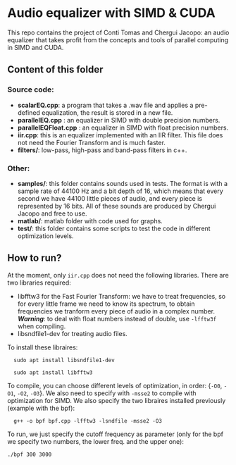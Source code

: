 # Audio equalizer with SIMD & CUDA
This repo contains the project of Conti Tomas and Chergui Jacopo: an audio equalizer that takes profit from the concepts and tools of parallel computing in SIMD and CUDA.

## Content of this folder ##
### Source code: ###
- **scalarEQ.cpp**: a program that takes a .wav file and applies a pre-defined equalization, the result is stored in a new file.
- **parallelEQ.cpp** : an equalizer in SIMD with double precision numbers.
- **parallelEQFloat.cpp** : an equalizer in SIMD with float precision numbers.
- **iir.cpp**: this is an equalizer implemented with an IIR filter. This file does not need the Fourier Transform and is much faster.
- **filters/**: low-pass, high-pass and band-pass filters in c++.
### Other: ###
- **samples/**: this folder contains sounds used in tests. The format is with a sample rate of 44100 Hz and a bit depth of 16, which means that every second we have 44100 little pieces of audio, and every piece is represented by 16 bits. All of these sounds are produced by Chergui Jacopo and free to use.
- **matlab/**: matlab folder with code used for graphs.
- **test/**: this folder contains some scripts to test the code in different optimization levels.

## How to run? ##
At the moment, only `iir.cpp` does not need the following libraries.
There are two libraries required:
- libfftw3 for the Fast Fourier Transform: we have to treat frequencies, so for every little frame we need to know its spectrum, to obtain frequencies we tranform every piece of audio in a complex number. ***Warning***: to deal with float numbers instead of double, use `-lfftw3f` when compiling.
- libsndfile1-dev for treating audio files.

To install these libraires:
``` 
  sudo apt install libsndfile1-dev
```

``` 
  sudo apt install libfftw3
```

To compile, you can choose different levels of optimization, in order: {`-O0`, `-O1`, `-O2`, `-O3`}. We also need to specify with `-msse2` to compile with optimization for SIMD. We also specify the two libraires installed previously (example with the bpf):
``` 
  g++ -o bpf bpf.cpp -lfftw3 -lsndfile -msse2 -O3
```

To run, we just specify the cutoff frequency as parameter (only for the bpf we specify two numbers, the lower freq. and the upper one):
``` 
./bpf 300 3000
```
